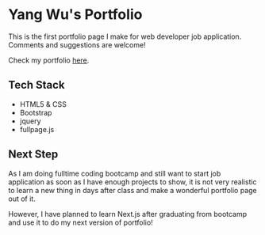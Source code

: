 # Yang Wu's Portfolio

This is the first portfolio page I make for web developer job application. Comments and suggestions are welcome!

Check my portfolio [here](https://anchorite1001.github.io).

## Tech Stack
* HTML5 & CSS
* Bootstrap
* jquery
* fullpage.js

## Next Step
As I am doing fulltime coding bootcamp and still want to start job application as soon as I have enough projects to show, it is not very realistic to learn a new thing in days after class and make a wonderful portfolio page out of it.

However, I have planned to learn Next.js after graduating from bootcamp and use it to do my next version of portfolio!
